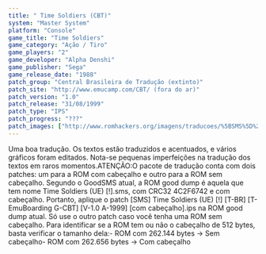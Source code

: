 ```yaml
---
title: " Time Soldiers (CBT)"
system: "Master System"
platform: "Console"
game_title: "Time Soldiers"
game_category: "Ação / Tiro"
game_players: "2"
game_developer: "Alpha Denshi"
game_publisher: "Sega"
game_release_date: "1988"
patch_group: "Central Brasileira de Tradução (extinto)"
patch_site: "http://www.emucamp.com/CBT/ (fora do ar)"
patch_version: "1.0"
patch_release: "31/08/1999"
patch_type: "IPS"
patch_progress: "???"
patch_images: ["http://www.romhackers.org/imagens/traducoes/%5BSMS%5D%20Time%20Soldiers%20-%20CBT%20-%201.png","http://www.romhackers.org/imagens/traducoes/%5BSMS%5D%20Time%20Soldiers%20-%20CBT%20-%202.png","http://www.romhackers.org/imagens/traducoes/%5BSMS%5D%20Time%20Soldiers%20-%20CBT%20-%203.png"]
---
```

Uma boa tradução. Os textos estão traduzidos e acentuados, e vários gráficos foram editados. Nota-se pequenas imperfeições na tradução dos textos em raros momentos.ATENÇÃO:O pacote de tradução conta com dois patches: um para a ROM com cabeçalho e outro para a ROM sem cabeçalho. Segundo o GoodSMS atual, a ROM good dump é aquela que tem nome Time Soldiers (UE) [!].sms, com CRC32 4C2F6742 e com cabeçalho. Portanto, aplique o patch [SMS] Time Soldiers (UE) [!] [T-BR] [T-EmuBoarding G-CBT] [V-1.0 A-1999] [com cabeçalho].ips na ROM good dump atual. Só use o outro patch caso você tenha uma ROM sem cabeçalho. Para identificar se a ROM tem ou não o cabeçalho de 512 bytes, basta verificar o tamanho dela:- ROM com 262.144 bytes -> Sem cabeçalho- ROM com 262.656 bytes -> Com cabeçalho